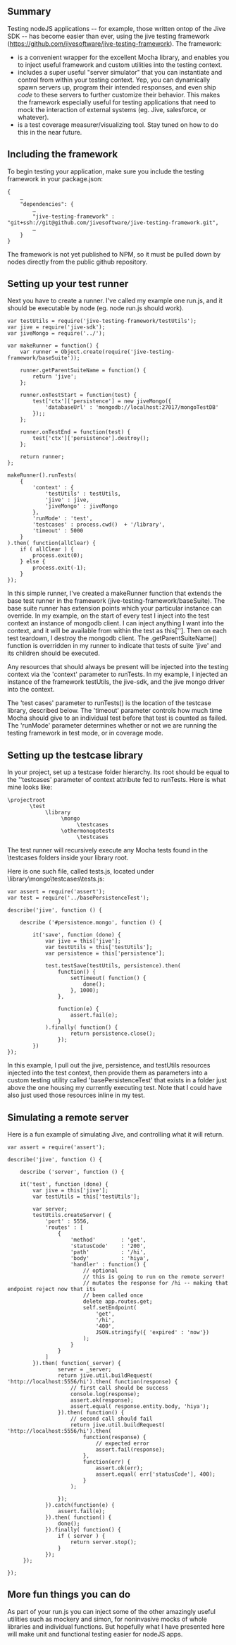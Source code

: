 ## Summary

Testing nodeJS applications -- for example, those written ontop of the Jive SDK -- has become easier than ever, using the jive testing framework (https://github.com/jivesoftware/jive-testing-framework). The framework:
* is a convenient wrapper for the excellent Mocha library, and enables you to inject useful framework and custom utilities into the testing context.
* includes a super useful "server simulator" that you can instantiate and control from within your testing context. Yep, you can dynamically spawn servers up, program their intended responses, and even ship *code* to these servers to further customize their behavior. This makes the framework especially useful for testing applications that need to mock the interaction of external systems (eg. Jive, salesforce, or whatever).
* is a test coverage measurer/visualizing tool. Stay tuned on how to do this in the near future.
 
## Including the framework
To begin testing your application, make sure you include the testing framework in your package.json:
 
```
{
    …  
    "dependencies": {  
        …  
        "jive-testing-framework" : "git+ssh://git@github.com/jivesoftware/jive-testing-framework.git",  
        …  
    }  
}
```

The framework is not yet published to NPM, so it must be pulled down by nodes directly from the public github repository.
 
## Setting up your test runner
Next you have to create a runner. I've called my example one run.js, and it should be executable by node (eg. node run.js should work).
 
```
var testUtils = require('jive-testing-framework/testUtils');
var jive = require('jive-sdk');  
var jiveMongo = require('../');  
  
var makeRunner = function() {  
    var runner = Object.create(require('jive-testing-framework/baseSuite'));  
  
    runner.getParentSuiteName = function() {  
        return 'jive';  
    };  
  
    runner.onTestStart = function(test) {  
        test['ctx']['persistence'] = new jiveMongo({  
            'databaseUrl' : 'mongodb://localhost:27017/mongoTestDB'  
        });;  
    };  
  
    runner.onTestEnd = function(test) {  
        test['ctx']['persistence'].destroy();  
    };  
  
    return runner;  
};  
  
makeRunner().runTests(  
    {  
        'context' : {  
            'testUtils' : testUtils,  
            'jive' : jive,  
            'jiveMongo' : jiveMongo  
        },  
        'runMode' : 'test',  
        'testcases' : process.cwd()  + '/library',  
        'timeout' : 5000  
    }  
).then( function(allClear) {  
    if ( allClear ) {  
        process.exit(0);  
    } else {  
        process.exit(-1);  
    }  
});
```
 
In this simple runner, I've created a makeRunner function that extends the base test runner in the framework (jive-testing-framework/baseSuite). The base suite runner has extension points which your particular instance can override. In my example, on the start of every test I inject into the test context an instance of mongodb client. I can inject anything I want into the context, and it will be available from within the test as this['<NAME OF MY RESOURCE>']. Then on each test teardown, I destroy the mongodb client. The .getParentSuiteName() function is overridden in my runner to indicate that tests of suite 'jive' and its children should be executed.
 
Any resources that should always be present will be injected into the testing context via the 'context' parameter to runTests. In my example, I injected an instance of the framework testUtils, the jive-sdk, and the jive mongo driver into the context.
 
The 'test cases' parameter to runTests() is the location of the testcase library, described below. The 'timeout' parameter controls how much time Mocha should give to an individual test before that test is counted as failed. The 'runMode' parameter determines whether or not we are running the testing framework in test mode, or in coverage mode.
 
## Setting up the testcase library
In your project, set up a testcase folder hierarchy. Its root should be equal to the ''testcases' parameter of context attribute fed to runTests. Here is what mine looks like:
 
```
\projectroot
       \test  
            \library  
                 \mongo  
                      \testcases  
                 \othermonogotests  
                      \testcases
```

The test runner will recursively execute any Mocha tests found in the \testcases folders inside your library root.
 
Here is one such file, called tests.js, located under \library\mongo\testcases\tests.js:
 
```
var assert = require('assert');
var test = require('../basePersistenceTest');  
  
describe('jive', function () {  
  
    describe ('#persistence.mongo', function () {  
  
        it('save', function (done) {  
            var jive = this['jive'];  
            var testUtils = this['testUtils'];  
            var persistence = this['persistence'];  
  
            test.testSave(testUtils, persistence).then(  
                function() {  
                    setTimeout( function() {  
                        done();  
                    }, 1000);  
                },  
  
                function(e) {  
                    assert.fail(e);  
                }  
            ).finally( function() {  
                    return persistence.close();  
                });  
        })  
});
```

In this example, I pull out the jive, persistence, and testUtils resources injected into the test context, then provide them as parameters into a custom testing utility called 'basePersistenceTest' that exists in a folder just above the one housing my currently executing test. Note that I could have also just used those resources inline in my test.
 
## Simulating a remote server
Here is a fun example of simulating Jive, and controlling what it will return.

```
var assert = require('assert');
  
describe('jive', function () {  
  
    describe ('server', function () {  
  
    it('test', function (done) {  
        var jive = this['jive'];  
        var testUtils = this['testUtils'];  
  
        var server;  
        testUtils.createServer( {  
            'port' : 5556,  
            'routes' : [  
                {  
                    'method'        : 'get',  
                    'statusCode'    : '200',  
                    'path'          : '/hi',  
                    'body'          : 'hiya',  
                    'handler' : function() {  
                        // optional  
                        // this is going to run on the remote server!  
                        // mutates the response for /hi -- making that endpoint reject now that its  
                        // been called once  
                        delete app.routes.get;  
                        self.setEndpoint(  
                            'get',  
                            '/hi',  
                            '400',  
                            JSON.stringify({ 'expired' : 'now'})  
                        );  
                    }  
                }  
            ]  
        }).then( function(_server) {  
                server = _server;  
                return jive.util.buildRequest( 'http://localhost:5556/hi').then( function(response) {  
                    // first call should be success  
                    console.log(response);  
                    assert.ok(response);  
                    assert.equal( response.entity.body, 'hiya');  
                }).then( function() {  
                    // second call should fail  
                    return jive.util.buildRequest( 'http://localhost:5556/hi').then(  
                        function(response) {  
                            // expected error  
                            assert.fail(response);  
                        },  
                        function(err) {  
                            assert.ok(err);  
                            assert.equal( err['statusCode'], 400);  
                        }  
                    );  
  
                });  
            }).catch(function(e) {  
                assert.fail(e);  
            }).then( function() {  
                done();  
            }).finally( function() {  
                if ( server ) {  
                    return server.stop();  
                }  
            });  
     });  
  
});
```
 
## More fun things you can do
As part of your run.js you can inject some of the other amazingly useful utilities such as mockery and simon, for noninvasive mocks of whole libraries and individual functions. But hopefully what I have presented here will make unit and functional testing easier for nodeJS apps.
 